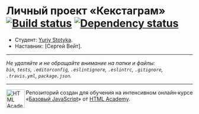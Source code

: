 # Личный проект «Кекстаграм» [![Build status][travis-image]][travis-url] [![Dependency status][dependency-image]][dependency-url]

* Студент: [Yuriy Stotyka](https://up.htmlacademy.ru/javascript/6/user/67126).
* Наставник: [Сергей Вейт].

---

_Не удаляйте и не обращайте внимание на папки и файлы:_<br>
_`bin`, `tests`, `.editorconfig`, `.eslintignore`, `.eslintrc`, `.gitignore`, `.travis.yml`, `package.json`._

---

<a href="https://htmlacademy.ru/intensive/javascript"><img align="left" width="50" height="50" title="HTML Academy" src="https://up.htmlacademy.ru/static/img/intensive/javascript/logo-for-github.svg"></a>

Репозиторий создан для обучения на интенсивном онлайн‑курсе «[Базовый JavaScript](https://htmlacademy.ru/intensive/javascript)» от [HTML Academy](https://htmlacademy.ru).

[travis-image]: https://travis-ci.org/htmlacademy-javascript/67126-kekstagram.svg?branch=master
[travis-url]: https://travis-ci.org/htmlacademy-javascript/67126-kekstagram
[dependency-image]: https://david-dm.org/htmlacademy-javascript/67126-kekstagram.svg?style=flat-square
[dependency-url]: https://david-dm.org/htmlacademy-javascript/67126-kekstagram
